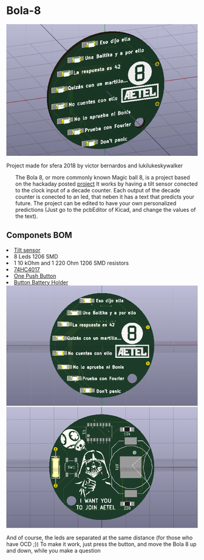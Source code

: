 # Bola-8
<img src="https://github.com/aetel/Bola-8/blob/master/Pics%20Bola8%20keychain/Side%20Model%203D.PNG" alt="SIDE 3D MODEL"/>

Project made for sfera 2018 by victor bernardos and lukilukeskywalker
<ul>
  The Bola 8, or more commonly known Magic ball 8, is a project based on the hackaday posted <a href="https://hackaday.com/2018/04/05/magic-8-ball-business-card-will-answer-all-your-questions/">project</a>
  It works by having a tilt sensor conected to the clock input of a decade counter. Each output of the decade counter is conected to an led, that neben it has a text that predicts your future.
  The project can be edited to have your own personalized predictions (Just go to the pcbEditor of Kicad, and change the values of the text).
  </ul>
  <h2>Componets BOM</h2>
  <li><a href="https://de.aliexpress.com/item/100PCS-LOT-SW-200D-Ball-Switch-SW-200D-Tilt-Angle-Sensor-Switch-Angle-Switch-Transducer/32757296355.html?spm=a2g0s.9042311.0.0.27424c4dg2IXFF">Tilt sensor</a> </li>
  <li>8 Leds 1206 SMD</li>
  <li>1 10 kOhm and 1 220 Ohm 1206 SMD resistors </li>
  <li><a href="https://www.mouser.es/ProductDetail/595-CD74HC4017NSR">74HC4017</a> </li>
  <li><a href="https://www.mouser.com/ProductDetail/688-SKQGAKE010">One Push Button</a> </li>
  <li><a href="https://www.mouser.com/ProductDetail/712-BAT-HLD-001">Button Battery Holder</a> </li>
<img src="https://github.com/aetel/Bola-8/blob/master/Pics%20Bola8%20keychain/Front%20Model%203D.PNG" alt="FRONT 3D MODEL"/>
<img src="https://github.com/aetel/Bola-8/blob/master/Pics%20Bola8%20keychain/Back%20Model%203D.PNG" alt="BACK 3D MODEL"/>

And of course, the leds are separated at the same distance (for those who have OCD ;))
To make it work, just press the button, and move the Bola 8 up and down, while you make a question
